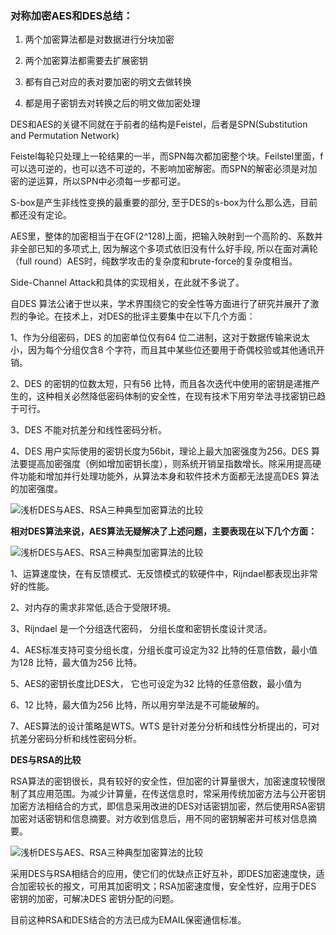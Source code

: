### 对称加密AES和DES总结：

1. 两个加密算法都是对数据进行分块加密

2. 两个加密算法都需要去扩展密钥

3. 都有自己对应的表对要加密的明文去做转换

4. 都是用子密钥去对转换之后的明文做加密处理



DES和AES的关键不同就在于前者的结构是Feistel，后者是SPN(Substitution and Permutation Network)

Feistel每轮只处理上一轮结果的一半，而SPN每次都加密整个块。Feilstel里面，f可以选可逆的，也可以选不可逆的，不影响加密解密。而SPN的解密必须是对加密的逆运算，所以SPN中必须每一步都可逆。

S-box是产生非线性变换的最重要的部分, 至于DES的s-box为什么那么选，目前都还没有定论。

AES里，整体的加密相当于在GF(2^128)上面，把输入映射到一个高阶的、系数并非全部已知的多项式上, 因为解这个多项式依旧没有什么好手段, 所以在面对满轮（full round）AES时，纯数学攻击的复杂度和brute-force的复杂度相当。

Side-Channel Attack和具体的实现相关，在此就不多说了。



自DES 算法公诸于世以来，学术界围绕它的安全性等方面进行了研究并展开了激烈的争论。在技术上，对DES的批评主要集中在以下几个方面：

1、作为分组密码，DES 的加密单位仅有64 位二进制，这对于数据传输来说太小，因为每个分组仅含8 个字符，而且其中某些位还要用于奇偶校验或其他通讯开销。

2、DES 的密钥的位数太短，只有56 比特，而且各次迭代中使用的密钥是递推产生的，这种相关必然降低密码体制的安全性，在现有技术下用穷举法寻找密钥已趋于可行。

3、DES 不能对抗差分和线性密码分析。

4、DES 用户实际使用的密钥长度为56bit，理论上最大加密强度为256。DES 算法要提高加密强度（例如增加密钥长度），则系统开销呈指数增长。除采用提高硬件功能和增加并行处理功能外，从算法本身和软件技术方面都无法提高DES 算法的加密强度。

![浅析DES与AES、RSA三种典型加密算法的比较](http://www.jiamisoft.com/blog/wp-content/uploads/2017/04/21306-1.png)

**相对DES算法来说，AES算法无疑解决了上述问题，主要表现在以下几个方面：**

![浅析DES与AES、RSA三种典型加密算法的比较](http://www.jiamisoft.com/blog/wp-content/uploads/2017/04/21306-2.png)

1、运算速度快，在有反馈模式、无反馈模式的软硬件中，Rijndael都表现出非常好的性能。

2、对内存的需求非常低,适合于受限环境。

3、Rijndael 是一个分组迭代密码， 分组长度和密钥长度设计灵活。

4、AES标准支持可变分组长度，分组长度可设定为32 比特的任意倍数，最小值为128 比特，最大值为256 比特。

5、AES的密钥长度比DES大， 它也可设定为32 比特的任意倍数，最小值为

6、12 比特，最大值为256 比特，所以用穷举法是不可能破解的。

7、AES算法的设计策略是WTS。WTS 是针对差分分析和线性分析提出的，可对抗差分密码分析和线性密码分析。

**DES与RSA的比较**

RSA算法的密钥很长，具有较好的安全性，但加密的计算量很大，加密速度较慢限制了其应用范围。为减少计算量，在传送信息时，常采用传统加密方法与公开密钥加密方法相结合的方式，即信息采用改进的DES对话密钥加密，然后使用RSA密钥加密对话密钥和信息摘要。对方收到信息后，用不同的密钥解密并可核对信息摘要。

![浅析DES与AES、RSA三种典型加密算法的比较](http://www.jiamisoft.com/blog/wp-content/uploads/2017/04/21306-3.jpg)

采用DES与RSA相结合的应用，使它们的优缺点正好互补，即DES加密速度快，适合加密较长的报文，可用其加密明文；RSA加密速度慢，安全性好，应用于DES 密钥的加密，可解决DES 密钥分配的问题。

目前这种RSA和DES结合的方法已成为EMAIL保密通信标准。